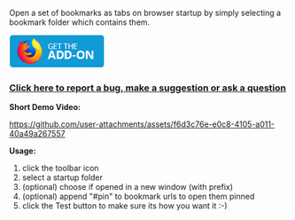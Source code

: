 Open a set of bookmarks as tabs on browser startup by simply selecting a bookmark folder which contains them.

[![](https://raw.githubusercontent.com/igorlogius/igorlogius/main/geFxAddon.png)](https://addons.mozilla.org/firefox/addon/startup-bookmarks/)

### [Click here to report a bug, make a suggestion or ask a question](https://github.com/igorlogius/igorlogius/issues/new/choose)

<b>Short Demo Video:</b>

https://github.com/user-attachments/assets/f6d3c76e-e0c8-4105-a011-40a49a267557

<b>Usage:</b>
<ol>
  <li>click the toolbar icon</li>
  <li>select a startup folder</li>
  <li>(optional) choose if opened in a new window (with prefix)</li>
  <li>(optional) append "#pin" to bookmark urls to open them pinned</li>
  <li>click the Test button to make sure its how you want it :-)</li>
</ol>
